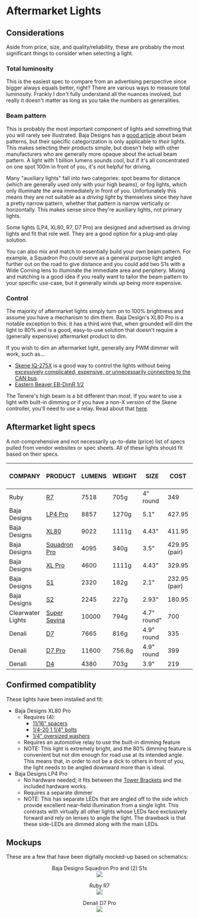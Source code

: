 # Aftermarket Lights

## Considerations

Aside from price, size, and quality/reliability, these are probably the most significant things to consider when selecting a light.

### Total luminosity

This is the easiest spec to compare from an advertising perspective since bigger always equals better, right? There are various ways to measure total luminosity. Frankly I don't fully understand all the nuances involved, but really it doesn't matter as long as you take the numbers as generalities.

### Beam pattern

This is probably the most important component of lights and something that you will rarely see illustrated. Baja Designs has a [good article](https://www.bajadesigns.com/help/lighting-zones/) about beam patterns, but their specific categorization is only applicable to *their* lights. This makes selecting their products simple, but doesn't help with other manufacturers who are generally more opaque about the actual beam pattern. A light with 1 billion lumens sounds cool, but if it's all concentrated on one spot 100m in front of you, it's not helpful for driving.

Many "auxiliary lights" fall into two categories: spot beams for distance (which are generally used only with your high beams), or fog lights, which only illuminate the area immediately in front of you. Unfortunately this means they are not suitable as a *driving light* by themselves since they have a pretty narrow pattern, whether that pattern is narrow vertically or horizontally. This makes sense since they're auxiliary lights, not primary lights.

Some lights (LP4, XL80, R7, D7 Pro) are designed and advertised as driving lights and fit that role well. They are a good option for a plug-and-play solution.

You can also mix and match to essentially build your own beam pattern. For example, a Squadron Pro could serve as a general purpose light angled further out on the road to give distance and you could add two S1s with a Wide Corning lens to illuminate the immediate area and periphery. Mixing and matching is a good idea if you really want to tailor the beam pattern to your specific use-case, but it generally winds up being more expensive.

### Control

The majority of aftermarket lights simply turn on to 100% brightness and assume you have a mechanism to dim them. Baja Design's XL80 Pro is a notable exception to this: it has a third wire that, when grounded will dim the light to 80% and is a good, easy-to-use solution that doesn't require a (generally expensive) aftermarket product to dim.

If you wish to dim an aftermarket light, generally any PWM dimmer will work, such as...

- [Skene IQ-275X](https://skenelights.com/skene-iq-275x.html) is a good way to control the lights without being [excessively complicated, expensive, or unnecessarily connecting to the CAN bus](https://www.hexezcan.com/select-your-bike-yamaha/).
- [Eastern Beaver EB-DimR 1/2](https://www.easternbeaver.com/Main/Products/Light_Accessories/Led_Light_Accessories.html)

The Tenere's high beam is a bit different than most. If you want to use a light with built-in dimming or if you have a non-X version of the Skene controller, you'll need to use a relay. Read about that [here](https://github.com/random1781/Tenere700/tree/main/tower/Documents/tenere_high_beam.md).

## Aftermarket light specs

A not-comprehensive and not necessarily up-to-date (price) list of specs pulled from vendor websites or spec sheets. All of these lights should fit based on their specs.

|COMPANY|PRODUCT|LUMENS|WEIGHT|SIZE|COST|WATTAGE|AMPERAGE|LUMENS PER DOLLAR|LUMENS PER GRAM|
|--|--|--|--|--|--|--|--|--|--|
|Ruby|[R7](https://www.rubymoto.com/collections/lighting/products/r15)|7518|705g|4" round|349|59|4.4|21.54|10.66|
|Baja Designs|[LP4 Pro](https://www.bajadesigns.com/products/lp4-pro-led-auxiliary-light-pod/)|8857|1270g|5.1"|427.95|75.9|5.5|20.69|6.97|
|Baja Designs|[XL80](https://www.bajadesigns.com/products/xl80-led-auxiliary-light-pod/)|9022|1111g|4.43"|411.95|75.9|5.5|21.9|8.12|
|Baja Designs|[Squadron Pro](https://www.bajadesigns.com/products/squadron-pro-black-led-auxiliary-light-pod-pair-universal/)|4095|340g|3.5"|429.95 (pair)|41.4|3|9.52|12.04|
|Baja Designs|[XL Pro](https://www.bajadesigns.com/products/xl-pro-led-auxiliary-light-pod/)|4600|1111g|4.43"|329.95|41.4|3|13.94|4.14|
|Baja Designs|[S1](https://www.bajadesigns.com/products/s1-black-led-auxiliary-light-pod-pair/)|2320|182g|2.1"|232.95 (pair)|19.596|1.42|9.95|12.74|
|Baja Designs|[S2](https://www.bajadesigns.com/products/s2-pro-black-led-auxiliary-light-pod/?sku=480001)|2245|227g|2.93"|180.95|23.46|1.7|12.4|9.88|
|Clearwater Lights|[Super Sevina](https://www.clearwaterlights.com/products/super-sevina-universal-off-road-light-kit)|10000|794g|4.7" round"|700|70||14.28|12.59|
|Denali|[D7](https://denalielectronics.com/products/dnl-d7-050)|7665|816g|4.9" round|335||5|22.88|9.39|
|Denali|[D7 Pro](https://denalielectronics.com/pages/d7pro)|11600|756.8g|4.9" round|399|98|8|29.07|15.32|
|Denali|[D4](https://denalielectronics.com/products/dnl-d4-050)|4380|703g|3.9"|219||3.3|20|6.23|

## Confirmed compatiblity

These lights have been installed and fit:

- Baja Designs XL80 Pro
  - Requires (4):
    - [11/16" spacers](https://www.mcmaster.com/92511A045)
	- [1/4-20 1 1/4" bolts](https://www.mcmaster.com/92949A544)
	- [1/4" oversized washers](https://www.mcmaster.com/98363A113)
  - Requires an automotive relay to use the built-in dimming feature
  - NOTE: This light is extremely bright, and the 80% dimming feature is convenient but not dim enough for road use at its intended angle. This means that, in order to not be a dick to others in front of you, the light needs to be angled downward more than is ideal.
- Baja Designs LP4 Pro
  - No hardware needed; it fits between the [Tower Brackets](https://github.com/random1781/Tenere700/tree/main/tower/bracket-tower) and the included hardware works.
  - Requires a separate dimmer
  - NOTE: This has separate LEDs that are angled off to the side which provide excellent near-field illumination from a single light. This contrasts with virtually all other lights whose LEDs face exclusively forward and rely on lenses to angle the light. The drawback is that these side-LEDs are dimmed along with the main LEDs.
  
## Mockups

These are a few that have been digitally mocked-up based on schematics:

<p align="center">
	Baja Designs Squadron Pro and (2) S1s<br>
	<img src="./images/lights/squadron_s1.jpg">
</p>
<p align="center">
	Ruby R7<br>
	<img src="./images/lights/r7.jpg">
</p>
<p align="center">
	Denali D7 Pro<br>
	<img src="./images/lights/d7pro.jpg">
</p>